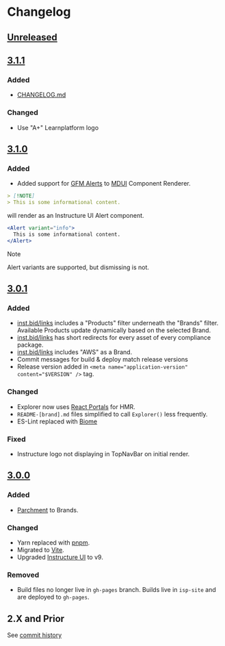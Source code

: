 # Changelog

## [Unreleased](https://github.com/thedannywahl/instructure-security-package/compare/isp-site-v3.1.1...isp-site)

## [3.1.1](https://github.com/thedannywahl/instructure-security-package/compare/isp-site-v3.1.0...isp-site-v3.1.1)

### Added

* [CHANGELOG.md](https://github.com/thedannywahl/instructure-security-package/blob/isp-site/CHANGELOG.md)

### Changed

* Use "A+" Learnplatform logo

## [3.1.0](https://github.com/thedannywahl/instructure-security-package/compare/isp-site-v3.0.1...isp-site-v3.1.0)

### Added

* Added support for [GFM Alerts](https://docs.github.com/en/get-started/writing-on-github/getting-started-with-writing-and-formatting-on-github/basic-writing-and-formatting-syntax#alerts) to [MDUI](https://inst.bid/#/mdui) Component Renderer.

```markdown
> [!NOTE]
> This is some informational content.
```

will render as an Instructure UI Alert component.

```jsx
<Alert variant="info">
  This is some informational content.
</Alert>
```

> [!NOTE]
> Alert variants are supported, but dismissing is not.

## [3.0.1](https://github.com/thedannywahl/instructure-security-package/compare/isp-site-v3.0.0...isp-site-v3.0.1)

### Added

* [inst.bid/links](https://inst.bid/#/links) includes a "Products" filter underneath the "Brands" filter.  Available Products update dynamically based on the selected Brand.
* [inst.bid/links](https://inst.bid/#/links) has short redirects for every asset of every compliance package.
* [inst.bid/links](https://inst.bid/#/links) includes "AWS" as a Brand.
* Commit messages for build & deploy match release versions
* Release version added in `<meta name="application-version" content="$VERSION" />` tag.

### Changed

* Explorer now uses [React Portals](https://react.dev/reference/react-dom/createPortal) for HMR.
* `README-[brand].md` files simplified to call `Explorer()` less frequently.
* ES-Lint replaced with [Biome](https://biomejs.dev/)

### Fixed

* Instructure logo not displaying in TopNavBar on initial render.

## [3.0.0](https://github.com/thedannywahl/instructure-security-package/compare/cee28de804f8b1c559398495384097ba470630b3...isp-site-v3.0.0)

### Added

* [Parchment](https://www.parchment.com/) to Brands.

### Changed

* Yarn replaced with [pnpm](https://pnpm.io/cli/update).
* Migrated to [Vite](https://vitejs.dev/).
* Upgraded [Instructure UI](https://instructure.design/) to v9.

### Removed

* Build files no longer live in `gh-pages` branch.  Builds live in `isp-site` and are deployed to `gh-pages`.

## 2.X and Prior

See [commit history](https://github.com/thedannywahl/instructure-security-package/commits/isp-site/?after=cee28de804f8b1c559398495384097ba470630b3+34)